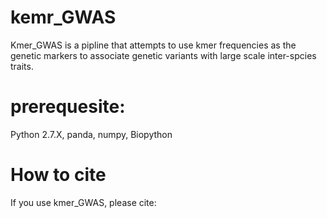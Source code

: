 # kemr_GWAS
Kmer_GWAS is a pipline that attempts to use kmer frequencies as the genetic markers to associate genetic variants with large scale inter-spcies traits.

# prerequesite: 
Python 2.7.X, panda, numpy, Biopython


# How to cite
If you use kmer_GWAS, please cite:
